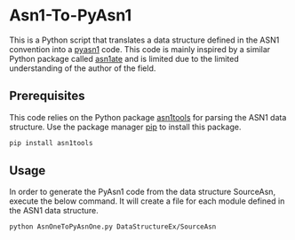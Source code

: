 # Asn1-To-PyAsn1
This is a Python script that translates a data structure defined in the ASN1 convention into a [pyasn1](https://github.com/etingof/pyasn1) code. This code is  mainly inspired by a similar Python package called [asn1ate](https://github.com/kimgr/asn1ate) and is limited due to the limited understanding of the author of the field.  

## Prerequisites
This code relies on the Python package [asn1tools](https://github.com/eerimoq/asn1tools) for parsing the ASN1 data structure.
Use the package manager [pip](https://pip.pypa.io/en/stable/) to install this package.

```bash
pip install asn1tools
```  

## Usage
In order to generate the PyAsn1 code from the data structure SourceAsn, execute the below command. It will create a file for each module defined in the ASN1 data structure. 

```bash
python AsnOneToPyAsnOne.py DataStructureEx/SourceAsn
```  


